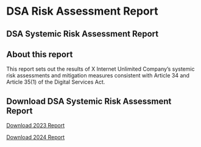 DSA Risk Assessment Report
==========================

DSA Systemic Risk Assessment Report
-----------------------------------

About this report
-----------------

This report sets out the results of X Internet Unlimited Company’s systemic risk assessments and mitigation measures consistent with Article 34 and Article 35(1) of the Digital Services Act.

Download DSA Systemic Risk Assessment Report
--------------------------------------------

[Download 2023 Report](https://transparency.x.com/content/dam/transparency-twitter/dsa/dsa-sra/dsa-sra-2023/TIUC-DSA-SRA-Report-2023.pdf)

[Download 2024 Report](https://transparency.x.com/content/dam/transparency-twitter/dsa/dsa-sra/dsa-sra-2024/TIUC-DSA-SRA-Report-2024.pdf)